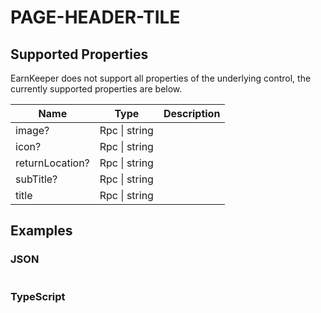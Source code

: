 # PAGE-HEADER-TILE

## Supported Properties

EarnKeeper does not support all properties of the underlying control, the currently supported properties are below.

| Name            | Type          | Description |
| --------------- | ------------- | ----------- |
| image?          | Rpc \| string |             |
| icon?           | Rpc \| string |             |
| returnLocation? | Rpc \| string |             |
| subTitle?       | Rpc \| string |             |
| title           | Rpc \| string |             |

## Examples

### JSON

```json
```

### TypeScript

```javascript
```
